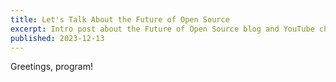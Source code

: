 ```yaml
---
title: Let's Talk About the Future of Open Source
excerpt: Intro post about the Future of Open Source blog and YouTube channel
published: 2023-12-13
---
```

Greetings, program!

